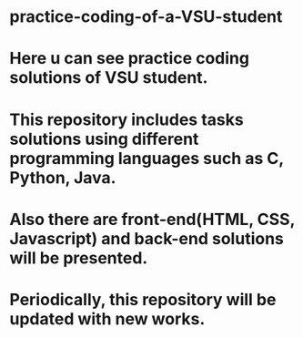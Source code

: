 # practice-coding-of-a-VSU-student
# Here u can see practice coding solutions of VSU student.
# This repository includes tasks solutions using different programming languages such as C, Python, Java.
# Also there are front-end(HTML, CSS, Javascript) and back-end solutions will be presented. 
# Periodically, this repository will be updated with new works.
